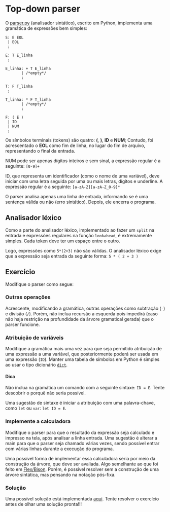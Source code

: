 # Top-down parser

O [parser.py](./parser.py) (analisador sintático), escrito em Python, implementa uma gramática de expressões bem simples:

```
S: E EOL 
 | EOL
 ;

E: T E_linha
 ;

E_linha: + T E_linha 
       | /*empty*/
       ;

T: F T_linha
 ;

T_linha: * F T_linha
       | /*empty*/
       ;

F: ( E )
 | ID
 | NUM
 ;
```

Os símbolos terminais (tokens) são quatro: **(**, **)**, **ID** e **NUM**; Contudo, foi acrescentado o **EOL** como fim de linha, no lugar do fim de arquivo, representando o final da entrada.

NUM pode ser apenas dígitos inteiros e sem sinal, a expressão regular é a seguinte: `[0-9]+`

ID, que representa um identificador (como o nome de uma variável), deve iniciar com uma letra seguida por uma ou mais letras, dígitos e underline. A expressão regular é a seguinte: `[a-zA-Z][a-zA-Z_0-9]*`

O parser analisa apenas uma linha de entrada, informando se é uma sentença válida ou não (erro sintático). Depois, ele encerra o programa.

## Analisador léxico

Como a parte do analisador léxico, implementado ao fazer um `split` na entrada e expressões regulares na função `lookahead`, é extremamente simples. Cada token deve ter um espaço entre o outro. 

Logo, expressões como `5*(2+3)` não são válidas. O analisador léxico exige que a expressão seja entrada da seguinte forma: `5 * ( 2 + 3 )`

## Exercício

Modifique o parser como segue:

### Outras operações

Acrescente, modificando a gramática, outras operações como subtração (`-`) e divisão (`/`). Porém, não inclua recursão a esquerda pois impedirá (caso não haja restrição na profundidade da árvore gramatical gerada) que o parser funcione.

### Atribuição de variáveis

Modifique a gramática mais uma vez para que seja permitido atribuição de uma expressão a uma variável, que posteriormente poderá ser usada em uma expressão (`ID`). Manter uma tabela de símbolos em Python é simples ao usar o tipo dicionário [`dict`](https://docs.python.org/3/tutorial/datastructures.html#dictionaries).

#### Dica

Não inclua na gramática um comando com a seguinte sintaxe: `ID = E`. Tente descobrir o porquê não seria possível.

Uma sugestão de sintaxe é iniciar a atribuição com uma palavra-chave, como `let` ou `var`: `let ID = E`.

### Implemente a calculadora

Modifique o parser para que o resultado da expressão seja calculado e impresso na tela, após analisar a linha entrada. Uma sugestão é alterar a main para que o parser seja chamado várias vezes, sendo possível entrar com várias linhas durante a execução do programa.

Uma possível forma de implementar essa calculadora seria por meio da construção da árvore, que deve ser avaliada. Algo semelhante ao que foi feito em [Flex/Bison](../../flex_bison/calculadora_ast). Porém, é possível resolver sem a construção de uma árvore sintática, mas pensando na notação pós-fixa.

### Solução

Uma possível solução está implementada [aqui](./solucao/parser.py). Tente resolver o exercício antes de olhar uma solução pronta!!!
